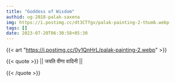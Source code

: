 ```yaml
---
title: "Goddess of Wisdom"
authid: ug-2018-palak-saxena
img: https://i.postimg.cc/dt3CTfgv/palak-painting-2-thumb.webp
tags: []
date: 2023-07-20T06:30:58+05:30
---
```


{{< art "https://i.postimg.cc/0y1QnHrL/palak-painting-2.webp" >}}

{{< quote >}}
|| जयति वीणा वादिनी ||

{{< /quote >}}
